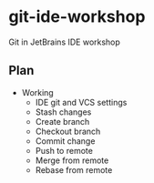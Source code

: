 # git-ide-workshop
Git in JetBrains IDE workshop

## Plan

* Working
    * IDE git and VCS settings
    * Stash changes
    * Create branch
    * Checkout branch
    * Commit change
    * Push to remote
    * Merge from remote
    * Rebase from remote